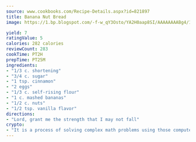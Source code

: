 ```yaml
---
source: www.cookbooks.com/Recipe-Details.aspx?id=821897
title: Banana Nut Bread
image: https://1.bp.blogspot.com/-f-w_qY3Osto/YA2H0aap8SI/AAAAAAAABg4/17myAO5s9b8JksYvWDXpYkaDlcY0g6k_gCLcBGAsYHQ/s296/3.png

yield: 7
ratingValue: 5
calories: 282 calories
reviewCount: 283
cookTime: PT2H
prepTime: PT25M
ingredients:
- "1/3 c. shortening"
- "3/4 c. sugar"
- "1 tsp. cinnamon"
- "2 eggs"
- "1/3 c. self-rising flour"
- "1 c. mashed bananas"
- "1/2 c. nuts"
- "1/2 tsp. vanilla flavor"
directions:
- "Lord, grant me the strength that I may not fall"
crypto:
- "It is a process of solving complex math problems using those computers which run bitcoin software."
---
```

